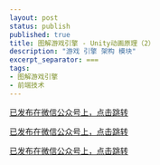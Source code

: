 ```yaml
---
layout: post
status: publish
published: true
title: 图解游戏引擎 - Unity动画原理（2）
description: "游戏 引擎 架构 模块"
excerpt_separator: ===
tags:
- 图解游戏引擎
- 前端技术
---
```


[已发布在微信公众号上，点击跳转](https://mp.weixin.qq.com/s/P8Xda8XQL5dVoNl6-qPlUA)

[已发布在微信公众号上，点击跳转](https://mp.weixin.qq.com/s/P8Xda8XQL5dVoNl6-qPlUA)

[已发布在微信公众号上，点击跳转](https://mp.weixin.qq.com/s/P8Xda8XQL5dVoNl6-qPlUA)


